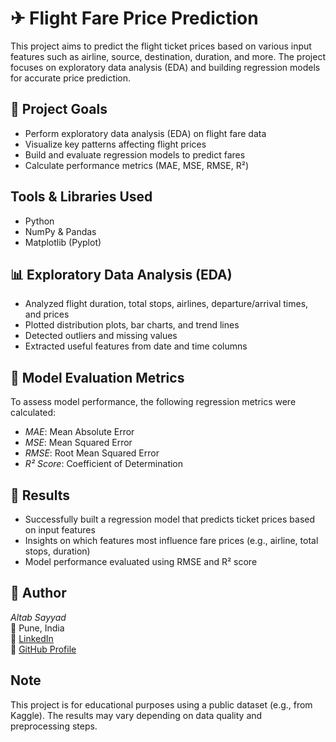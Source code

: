 # ✈ Flight Fare Price Prediction

This project aims to predict the flight ticket prices based on various input features such as airline, source, destination, duration, and more. The project focuses on exploratory data analysis (EDA) and building regression models for accurate price prediction.

## 📌 Project Goals
- Perform exploratory data analysis (EDA) on flight fare data
- Visualize key patterns affecting flight prices
- Build and evaluate regression models to predict fares
- Calculate performance metrics (MAE, MSE, RMSE, R²)

## Tools & Libraries Used
- Python  
- NumPy & Pandas  
- Matplotlib (Pyplot)

## 📊 Exploratory Data Analysis (EDA)
- Analyzed flight duration, total stops, airlines, departure/arrival times, and prices
- Plotted distribution plots, bar charts, and trend lines
- Detected outliers and missing values
- Extracted useful features from date and time columns

## 🤖 Model Evaluation Metrics
To assess model performance, the following regression metrics were calculated:
- *MAE*: Mean Absolute Error  
- *MSE*: Mean Squared Error  
- *RMSE*: Root Mean Squared Error  
- *R² Score*: Coefficient of Determination

## 📌 Results
- Successfully built a regression model that predicts ticket prices based on input features
- Insights on which features most influence fare prices (e.g., airline, total stops, duration)
- Model performance evaluated using RMSE and R² score

## 🙌 Author
*Altab Sayyad*  
📍 Pune, India  
🔗 [LinkedIn](https://www.linkedin.com/in/altab-sayyad-428294290)  
📂 [GitHub Profile](https://github.com/AltafAli04)

##  Note
This project is for educational purposes using a public dataset (e.g., from Kaggle). The results may vary depending on data quality and preprocessing steps.
